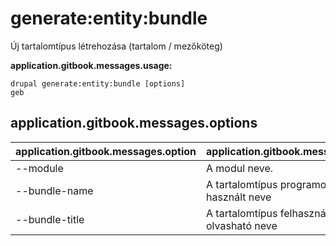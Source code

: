 # generate:entity:bundle
Új tartalomtípus létrehozása (tartalom / mezőköteg)

**application.gitbook.messages.usage:**
```
drupal generate:entity:bundle [options]
geb
```

## application.gitbook.messages.options
application.gitbook.messages.option | application.gitbook.messages.details
-------|-------------
--module | A modul neve.
--bundle-name | A tartalomtípus programok által használt neve
--bundle-title | A tartalomtípus felhasználók által olvasható neve
